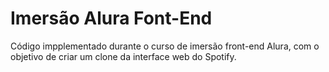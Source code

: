 # Imersão Alura Font-End

Código impplementado durante o curso de imersão front-end Alura, com
o objetivo de criar um clone da interface web do Spotify.
